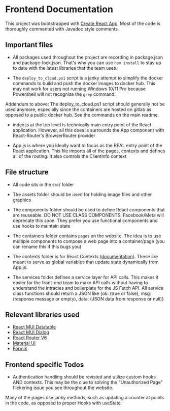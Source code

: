 # Frontend Documentation

This project was bootstrapped with [Create React App](https://github.com/facebook/create-react-app). Most of the code is thoroughly commented with Javadoc style comments.

## Important files

* All packages used throughout the project are recording in package.json and package-lock.json. That's why you can use `npm install` to stay up to date with the latest libraries that the team uses.

* The `deploy_to_cloud.ps1` script is a janky attempt to simplify the docker commands to build and push the docker images to docker hub. This may not work for users not running Windows 10/11 Pro because Powershell will not recognize the `grep` command.

Addendum to above: The deploy_to_cloud.ps1 script should generally not be used anymore, especially since the containers are hosted on gitlab as opposed to a public docker hub. See the commands on the main readme.

* index.js at the top level is technically main entry point of the React application. However, all this does is surrounds the App component with React-Router's BrowserRouter provider

* App.js is where you ideally want to focus as the REAL entry point of the React application. This file imports all of the pages, contexts and defines all of the routing. It also controls the ClientInfo context
## File structure

* All code sits in the src/ folder

* The assets folder should be used for holding image files and other graphics

* The components folder should be used to define React components that are reuseable. DO NOT USE CLASS COMPONENTS! Facebook/Meta will deprecate this soon. They prefer you use functional components and use hooks to maintain state

* The containers folder contains `pages` on the website. The idea is to use multiple components to compose a web page into a container/page (you can rename this if this bugs you)

* The contexts folder is for React Contexts [(documentation)](https://reactjs.org/docs/context.html). These are meant to serve as global variables that update state dynamically from App.js.

* The services folder defines a service layer for API calls. This makes it easier for the front-end team to make API calls without having to understand the intracies and boilerplate for the JS Fetch API. All service class functions should return a JSON like {ok: (true or false), msg: (response message or empty), data: (JSON data from response or null)}

## Relevant libraries used
* [React MUI Datatable](https://github.com/gregnb/mui-datatables)
* [React MUI Dialog](https://github.com/andrewrosss/react-mui-dialog)
* [React Router V6](https://reactrouter.com/)
* [Material UI](https://mui.com/)
* [Formik](https://formik.org/)

## Frontend specific Todos

* Authentication handling should be revisted and utilize custom hooks AND contexts. This may be the clue to solving the "Unauthorized Page" flickering issue you see throughout the website.

Many of the pages use janky methods, such as updating a counter at points in the code, as opposed to proper Hooks with useState.

